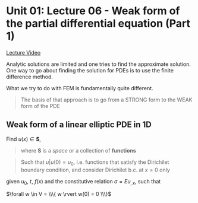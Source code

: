# Unit 01: Lecture 06 - Weak form of the partial differential equation (Part 1)

[Lecture Video](https://www.youtube.com/watch?v=qPjJoKwvYEk&list=PLJhG_d-Sp_JHKVRhfTgDqbic_4MHpltXZ&index=6)

Analytic solutions are limited and one tries to find the approximate solution. One way to go about finding the solution for PDEs is to use the finite difference method. 

What we try to do with FEM is fundamentally quite different.

> The basis of that approach is to go from a STRONG form to the WEAK form of the PDE

## Weak form of a linear elliptic PDE in 1D

Find $u(x) \in \mathbf{S}$, 
> where $\mathbf{S}$ is a *space* or a collection of **functions**

> Such that $u \rvert u(0) = u_0$, i.e. functions that satisfy the Dirichilet boundary condition, and consider Dirichilet b.c. at $x=0$ only

given $u_0$, $t$, $f(x)$ and the constitutive relation $\sigma = Eu_{,x}$, such that 

$\forall w \in V = \\\{ w \rvert w(0) = 0 \\\}$

